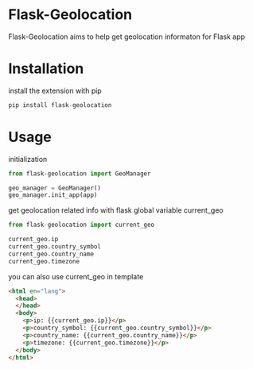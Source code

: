 # Flask-Geolocation
Flask-Geolocation aims to help get geolocation informaton for Flask app

# Installation
install the extension with pip
```python
pip install flask-geolocation
```

# Usage
initialization
```python
from flask-geolocation import GeoManager

geo_manager = GeoManager()
geo_manager.init_app(app)
```

get geolocation related info with flask global variable current_geo
```python
from flask-geolocation import current_geo

current_geo.ip
current_geo.country_symbol
current_geo.country_name
current_geo.timezone
```

you can also use current_geo in template
```html
<html en="lang">
  <head>
  </head>
  <body>
    <p>ip: {{current_geo.ip}}</p>
    <p>country_symbol: {{current_geo.country_symbol}}</p>
    <p>country_name: {{current_geo.country_name}}</p>
    <p>timezone: {{current_geo.timezone}}</p>
  </body>
</html>
```
